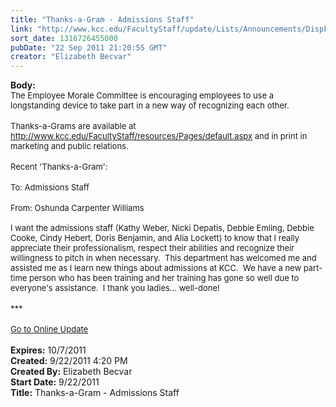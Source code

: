 ```yaml
---
title: "Thanks-a-Gram - Admissions Staff"
link: "http://www.kcc.edu/FacultyStaff/update/Lists/Announcements/DispForm.aspx?ID=450"
sort_date: 1316726455000
pubDate: "22 Sep 2011 21:20:55 GMT"
creator: "Elizabeth Becvar"
---
```


<div><b>Body:</b> <div class="ExternalClass325AA7F6ECA44C2C8C3FAFB626A6AF99"><div><font size="2">The Employee Morale Committee is encouraging employees to use a longstanding device to take part in a new way of recognizing each other. </font></div>
<div><font size="2"></font> </div>
<div><font size="2">Thanks-a-Grams are available at </font><a href="/FacultyStaff/resources/Pages/default.aspx"><font size="2">http://www.kcc.edu/FacultyStaff/resources/Pages/default.aspx</font></a><font size="2"> and in print in marketing and public relations. </font></div>
<div> </div>
<div><font size="2">Recent 'Thanks-a-Gram':</font></div>
<div><br /><font size="2">To: Admissions Staff</font></div>
<div><font size="2"></font> </div>
<div><font size="2">From: Oshunda Carpenter Williams</font></div>
<div><font size="2"> <br />I want the admissions staff (Kathy Weber, Nicki Depatis, Debbie Emling, Debbie Cooke, Cindy Hebert, Doris Benjamin, and Alia Lockett) to know that I really appreciate their professionalism, respect their abilities and recognize their willingness to pitch in when necessary.  This department has welcomed me and assisted me as I learn new things about admissions at KCC.  We have a new part-time person who has been training and her training has gone so well due to everyone's assistance.  I thank you ladies... well-done!</font></div>
<div><font size="2"></font> </div>
<div><font size="2">***</font></div>
<div><font size="2"></font> </div>
<div><font size="2"><a href="/FacultyStaff/update/Pages/dailyupdate.aspx">Go to Online Update</a></font><font size="2"></font></div>
<div><font size="2"></font> </div></div></div>
<div><b>Expires:</b> 10/7/2011</div>
<div><b>Created:</b> 9/22/2011 4:20 PM</div>
<div><b>Created By:</b> Elizabeth Becvar</div>
<div><b>Start Date:</b> 9/22/2011</div>
<div><b>Title:</b> Thanks-a-Gram - Admissions Staff</div>
